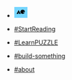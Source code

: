 <!-- docs/_sidebar.md -->

* [![AC](./assets/ac-logo-sm.png "Abstract Code")]()

* [#StartReading](README.md)

* [#LearnPUZZLE](chapters/language/guide.md)

* [#build-something](chapters/build/index.md)

* [#about](chapters/about.md)
